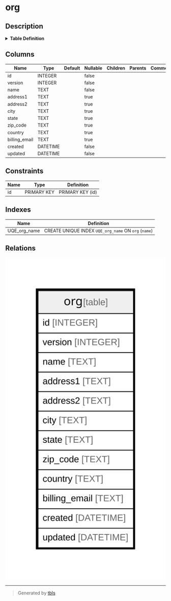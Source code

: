 # org

## Description

<details>
<summary><strong>Table Definition</strong></summary>

```sql
CREATE TABLE `org` (
`id` INTEGER PRIMARY KEY AUTOINCREMENT NOT NULL
, `version` INTEGER NOT NULL
, `name` TEXT NOT NULL
, `address1` TEXT NULL
, `address2` TEXT NULL
, `city` TEXT NULL
, `state` TEXT NULL
, `zip_code` TEXT NULL
, `country` TEXT NULL
, `billing_email` TEXT NULL
, `created` DATETIME NOT NULL
, `updated` DATETIME NOT NULL
)
```

</details>

## Columns

| Name | Type | Default | Nullable | Children | Parents | Comment |
| ---- | ---- | ------- | -------- | -------- | ------- | ------- |
| id | INTEGER |  | false |  |  |  |
| version | INTEGER |  | false |  |  |  |
| name | TEXT |  | false |  |  |  |
| address1 | TEXT |  | true |  |  |  |
| address2 | TEXT |  | true |  |  |  |
| city | TEXT |  | true |  |  |  |
| state | TEXT |  | true |  |  |  |
| zip_code | TEXT |  | true |  |  |  |
| country | TEXT |  | true |  |  |  |
| billing_email | TEXT |  | true |  |  |  |
| created | DATETIME |  | false |  |  |  |
| updated | DATETIME |  | false |  |  |  |

## Constraints

| Name | Type | Definition |
| ---- | ---- | ---------- |
| id | PRIMARY KEY | PRIMARY KEY (id) |

## Indexes

| Name | Definition |
| ---- | ---------- |
| UQE_org_name | CREATE UNIQUE INDEX `UQE_org_name` ON `org` (`name`) |

## Relations

![er](org.svg)

---

> Generated by [tbls](https://github.com/k1LoW/tbls)
